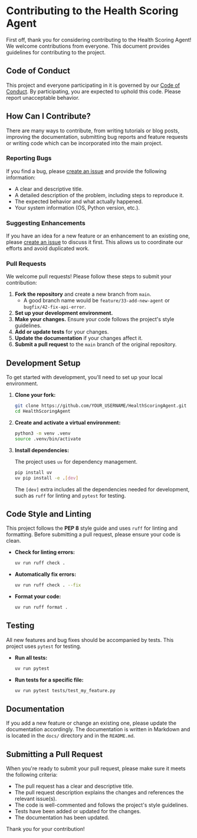 # Contributing to the Health Scoring Agent

First off, thank you for considering contributing to the Health Scoring Agent! We welcome contributions from everyone. This document provides guidelines for contributing to the project.

## Code of Conduct

This project and everyone participating in it is governed by our [Code of Conduct](CODE_OF_CONDUCT.md). By participating, you are expected to uphold this code. Please report unacceptable behavior.

## How Can I Contribute?

There are many ways to contribute, from writing tutorials or blog posts, improving the documentation, submitting bug reports and feature requests or writing code which can be incorporated into the main project.

### Reporting Bugs

If you find a bug, please [create an issue](https://github.com/joeshirey/HealthScoringAgent/issues/new) and provide the following information:

- A clear and descriptive title.
- A detailed description of the problem, including steps to reproduce it.
- The expected behavior and what actually happened.
- Your system information (OS, Python version, etc.).

### Suggesting Enhancements

If you have an idea for a new feature or an enhancement to an existing one, please [create an issue](https://github.com/joeshirey/HealthScoringAgent/issues/new) to discuss it first. This allows us to coordinate our efforts and avoid duplicated work.

### Pull Requests

We welcome pull requests! Please follow these steps to submit your contribution:

1. **Fork the repository** and create a new branch from `main`.
    - A good branch name would be `feature/33-add-new-agent` or `bugfix/42-fix-api-error`.
2. **Set up your development environment.**
3. **Make your changes.** Ensure your code follows the project's style guidelines.
4. **Add or update tests** for your changes.
5. **Update the documentation** if your changes affect it.
6. **Submit a pull request** to the `main` branch of the original repository.

## Development Setup

To get started with development, you'll need to set up your local environment.

1. **Clone your fork:**

    ```sh
    git clone https://github.com/YOUR_USERNAME/HealthScoringAgent.git
    cd HealthScoringAgent
    ```

2. **Create and activate a virtual environment:**

    ```sh
    python3 -m venv .venv
    source .venv/bin/activate
    ```

3. **Install dependencies:**

    The project uses `uv` for dependency management.

    ```sh
    pip install uv
    uv pip install -e .[dev]
    ```

    The `[dev]` extra includes all the dependencies needed for development, such as `ruff` for linting and `pytest` for testing.

## Code Style and Linting

This project follows the **PEP 8** style guide and uses `ruff` for linting and formatting. Before submitting a pull request, please ensure your code is clean.

- **Check for linting errors:**

    ```sh
    uv run ruff check .
    ```

- **Automatically fix errors:**

    ```sh
    uv run ruff check . --fix
    ```

- **Format your code:**

    ```sh
    uv run ruff format .
    ```

## Testing

All new features and bug fixes should be accompanied by tests. This project uses `pytest` for testing.

- **Run all tests:**

    ```sh
    uv run pytest
    ```

- **Run tests for a specific file:**

    ```sh
    uv run pytest tests/test_my_feature.py
    ```

## Documentation

If you add a new feature or change an existing one, please update the documentation accordingly. The documentation is written in Markdown and is located in the `docs/` directory and in the `README.md`.

## Submitting a Pull Request

When you're ready to submit your pull request, please make sure it meets the following criteria:

- The pull request has a clear and descriptive title.
- The pull request description explains the changes and references the relevant issue(s).
- The code is well-commented and follows the project's style guidelines.
- Tests have been added or updated for the changes.
- The documentation has been updated.

Thank you for your contribution!
